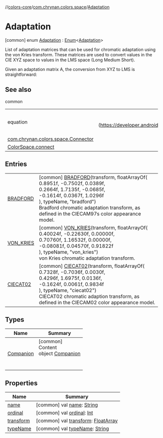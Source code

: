 //[colors-core](../../../index.md)/[com.chrynan.colors.space](../index.md)/[Adaptation](index.md)



# Adaptation  
 [common] enum [Adaptation](index.md) : [Enum](https://kotlinlang.org/api/latest/jvm/stdlib/kotlin/-enum/index.html)<[Adaptation](index.md)> 

List of adaptation matrices that can be used for chromatic adaptation using the von Kries transform. These matrices are used to convert values in the CIE XYZ space to values in the LMS space (Long Medium Short).



Given an adaptation matrix A, the conversion from XYZ to LMS is straightforward:

   


## See also  
  
common  
  
| | |
|---|---|
| <a name="com.chrynan.colors.space/Adaptation///PointingToDeclaration/"></a>equation| <a name="com.chrynan.colors.space/Adaptation///PointingToDeclaration/"></a><br><br>(https://developer.android.com/reference/android/graphics/ColorSpace.Adaptation.html)<br><br>|
| <a name="com.chrynan.colors.space/Adaptation///PointingToDeclaration/"></a>[com.chrynan.colors.space.Connector](../-connector/index.md)| <a name="com.chrynan.colors.space/Adaptation///PointingToDeclaration/"></a>|
| <a name="com.chrynan.colors.space/Adaptation///PointingToDeclaration/"></a>[ColorSpace.connect](../connect.md)| <a name="com.chrynan.colors.space/Adaptation///PointingToDeclaration/"></a>|
  


## Entries  
  
| | |
|---|---|
| <a name="com.chrynan.colors.space/Adaptation.BRADFORD///PointingToDeclaration/"></a>[BRADFORD](-b-r-a-d-f-o-r-d/index.md)| <a name="com.chrynan.colors.space/Adaptation.BRADFORD///PointingToDeclaration/"></a> [common] [BRADFORD](-b-r-a-d-f-o-r-d/index.md)(transform, floatArrayOf(<br>            0.8951f, -0.7502f, 0.0389f,<br>            0.2664f, 1.7135f, -0.0685f,<br>            -0.1614f, 0.0367f, 1.0296f<br>        ), typeName, "bradford")  <br>Bradford chromatic adaptation transform, as defined in the CIECAM97s color appearance model.   <br>|
| <a name="com.chrynan.colors.space/Adaptation.VON_KRIES///PointingToDeclaration/"></a>[VON_KRIES](-v-o-n_-k-r-i-e-s/index.md)| <a name="com.chrynan.colors.space/Adaptation.VON_KRIES///PointingToDeclaration/"></a> [common] [VON_KRIES](-v-o-n_-k-r-i-e-s/index.md)(transform, floatArrayOf(<br>            0.40024f, -0.22630f, 0.00000f,<br>            0.70760f, 1.16532f, 0.00000f,<br>            -0.08081f, 0.04570f, 0.91822f<br>        ), typeName, "von_kries")  <br>von Kries chromatic adaptation transform.   <br>|
| <a name="com.chrynan.colors.space/Adaptation.CIECAT02///PointingToDeclaration/"></a>[CIECAT02](-c-i-e-c-a-t02/index.md)| <a name="com.chrynan.colors.space/Adaptation.CIECAT02///PointingToDeclaration/"></a> [common] [CIECAT02](-c-i-e-c-a-t02/index.md)(transform, floatArrayOf(<br>            0.7328f, -0.7036f, 0.0030f,<br>            0.4296f, 1.6975f, 0.0136f,<br>            -0.1624f, 0.0061f, 0.9834f<br>        ), typeName, "ciecat02")  <br>CIECAT02 chromatic adaption transform, as defined in the CIECAM02 color appearance model.   <br>|


## Types  
  
|  Name |  Summary | 
|---|---|
| <a name="com.chrynan.colors.space/Adaptation.Companion///PointingToDeclaration/"></a>[Companion](-companion/index.md)| <a name="com.chrynan.colors.space/Adaptation.Companion///PointingToDeclaration/"></a>[common]  <br>Content  <br>object [Companion](-companion/index.md)  <br><br><br>|


## Properties  
  
|  Name |  Summary | 
|---|---|
| <a name="com.chrynan.colors.space/Adaptation/name/#/PointingToDeclaration/"></a>[name](index.md#%5Bcom.chrynan.colors.space%2FAdaptation%2Fname%2F%23%2FPointingToDeclaration%2F%5D%2FProperties%2F1316981857)| <a name="com.chrynan.colors.space/Adaptation/name/#/PointingToDeclaration/"></a> [common] val [name](index.md#%5Bcom.chrynan.colors.space%2FAdaptation%2Fname%2F%23%2FPointingToDeclaration%2F%5D%2FProperties%2F1316981857): [String](https://kotlinlang.org/api/latest/jvm/stdlib/kotlin/-string/index.html)   <br>|
| <a name="com.chrynan.colors.space/Adaptation/ordinal/#/PointingToDeclaration/"></a>[ordinal](index.md#%5Bcom.chrynan.colors.space%2FAdaptation%2Fordinal%2F%23%2FPointingToDeclaration%2F%5D%2FProperties%2F1316981857)| <a name="com.chrynan.colors.space/Adaptation/ordinal/#/PointingToDeclaration/"></a> [common] val [ordinal](index.md#%5Bcom.chrynan.colors.space%2FAdaptation%2Fordinal%2F%23%2FPointingToDeclaration%2F%5D%2FProperties%2F1316981857): [Int](https://kotlinlang.org/api/latest/jvm/stdlib/kotlin/-int/index.html)   <br>|
| <a name="com.chrynan.colors.space/Adaptation/transform/#/PointingToDeclaration/"></a>[transform](transform.md)| <a name="com.chrynan.colors.space/Adaptation/transform/#/PointingToDeclaration/"></a> [common] val [transform](transform.md): [FloatArray](https://kotlinlang.org/api/latest/jvm/stdlib/kotlin/-float-array/index.html)   <br>|
| <a name="com.chrynan.colors.space/Adaptation/typeName/#/PointingToDeclaration/"></a>[typeName](type-name.md)| <a name="com.chrynan.colors.space/Adaptation/typeName/#/PointingToDeclaration/"></a> [common] val [typeName](type-name.md): [String](https://kotlinlang.org/api/latest/jvm/stdlib/kotlin/-string/index.html)   <br>|

